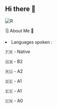 ## Hi there 👋

![R](https://github.com/0x074b/0x074b/assets/83349783/fcb84070-4e1a-4897-8f6e-169b6b98febe)  

🗒️ About Me 💬
<li>Languages spoken :</li>
  <p> 🇫🇷 - Native </p>  
  <p> 🇬🇧 - B2 </p>
  <p> 🇷🇺 - A2 </p>
  <p> 🇩🇪 - A1 </p>
  <p> 🇪🇸 - A1 </p>
  <p> 🇨🇳 - A0 </p>

<!--
- 🔭 I’m currently working on ...
- 🌱 I’m currently learning ...
- 👯 I’m looking to collaborate on ...
- 🤔 I’m looking for help with ...
- 💬 Ask me about ...
- 📫 How to reach me: ...
- 😄 Pronouns: ...
- ⚡ Fun fact: ...
-->
